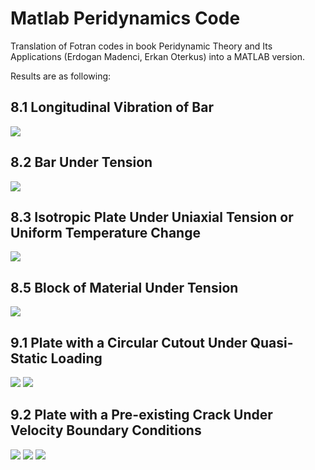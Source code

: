 # Matlab Peridynamics Code
Translation of Fotran codes in book Peridynamic Theory and Its Applications (Erdogan Madenci, Erkan Oterkus) into a MATLAB version.  

Results are as following:
## 8.1 Longitudinal Vibration of Bar
![](longitudinal_bar_vibration.png)
## 8.2 Bar Under Tension
![](bar_under_tension.png)
## 8.3 Isotropic Plate Under Uniaxial Tension or Uniform Temperature Change
![](plate_under_uniform_temperature_change.png)
## 8.5 Block of Material Under Tension
![](block_under_tension.png)
## 9.1 Plate with a Circular Cutout Under Quasi-Static Loading
![](plate_with_a_hole_no_fail.png)
![](plate_with_a_hole_fail.png)
## 9.2 Plate with a Pre-existing Crack Under Velocity Boundary Conditions
![](plate_with_a_preexisting_crack_no_fail.png)
![](plate_with_a_preexisting_crack_v20_cl.png)
![](plate_with_a_preexisting_crack_v50.png)

